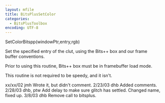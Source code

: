 ```yaml
---
layout: mfile
title: BitsPlusSetColor
categories:
  - BitsPlusToolbox
encoding: UTF-8
---
```


SetColorBitspp(windowPtr,entry,rgb)

Set the specified entry of the clut, using the Bits++ box and our
frame buffer conventions.

Prior to using this routine, Bits++ box must be in
framebuffer load mode.

This routine is not required to be speedy, and it isn't.

xx/xx/02  jmh  Wrote it, but didn't comment.
2/23/03   dhb  Added comments.
2/28/03   dhb, ptw  Add delay to make sure glitch has settled.
               Changed name, fixed up.
3/8/03    dhb  Remove call to bitsplus.
